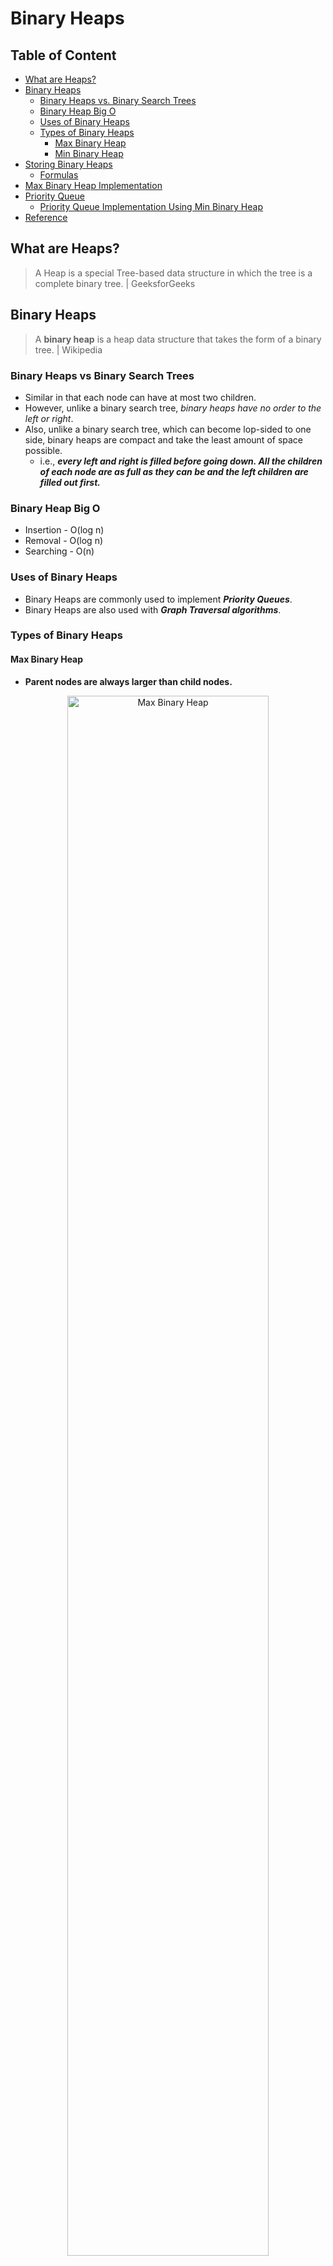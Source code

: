 # Binary Heaps

## Table of Content
- [What are Heaps?](#what-are-heaps)
- [Binary Heaps](#binary-heaps)
  - [Binary Heaps vs. Binary Search Trees](#binary-heaps-vs-binary-search-trees)
  - [Binary Heap Big O](#binary-heap-big-o)
  - [Uses of Binary Heaps](#uses-of-binary-heaps)
  - [Types of Binary Heaps](#types-of-binary-heaps)
    - [Max Binary Heap](#max-binary-heap)
    - [Min Binary Heap](#min-binary-heap)
- [Storing Binary Heaps](#storing-binary-heaps)
  - [Formulas](#formulas)
- [Max Binary Heap Implementation](#max-binary-heap-implementation)
- [Priority Queue](#priority-queue)
  - [Priority Queue Implementation Using Min Binary Heap](#priority-queue-implementation-using-min-binary-heap)
- [Reference](#reference)

## What are Heaps?
> A Heap is a special Tree-based data structure in which the tree is a complete binary tree. | GeeksforGeeks

## Binary Heaps
> A **binary heap** is a heap data structure that takes the form of a binary tree. | Wikipedia
### Binary Heaps vs Binary Search Trees
- Similar in that each node can have at most two children.
- However, unlike a binary search tree, *binary heaps have no order to the left or right*.
- Also, unlike a binary search tree, which can become lop-sided to one side, binary heaps are compact and take the least amount of space possible.
  - i.e., ***every left and right is filled before going down. All the children of each node are as full as they can be and the left children are filled out first.***
### Binary Heap Big O
- Insertion - O(log n)
- Removal - O(log n)
- Searching - O(n)
### Uses of Binary Heaps
- Binary Heaps are commonly used to implement ***Priority Queues***.
- Binary Heaps are also used with ***Graph Traversal algorithms***.
### Types of Binary Heaps
#### Max Binary Heap
- **Parent nodes are always larger than child nodes.**

<p align="center">
  <img src="https://raw.githubusercontent.com/Kakamotobi/Learned/main/DSA/refImg/max-binary-heap.png" alt="Max Binary Heap" width="80%" />
</p>

#### Min Binary Heap
- **Parent nodes are always smaller than child nodes.**

<p align="center">
  <img src="https://raw.githubusercontent.com/Kakamotobi/Learned/main/DSA/refImg/min-binary-heap.png" alt="Min Binary Heap" width="80%" />
</p>

## Storing Binary Heaps
- Instead of creating and connecting each node manually, we can store them in an array and use their position/index to model a binary heap structure.

<p align="center">
  <img src="https://raw.githubusercontent.com/Kakamotobi/Learned/main/DSA/refImg/storing-binary-heap-in-array.png" alt="Storing Binary Heap in Array" width="80%" />
</p>

### Formulas
#### Finding the Children
- `leftChild = 2n + 1`
- `rightChild = 2n + 2`
#### Finding the Parent
- `parent = Math.floor((n-1)/2)`
#### Examples
  - The children of the node at index 6 are:
    - Left Child: `6 * 2 + 1 = 13`. Index 13.
    - Right Child: `6 * 2 + 2 = 14`. Index 14.
  - The parent of the node at index 9 is:
    - `(9 - 1) / 2 = 4`. Index 4.

## Max Binary Heap Implementation
```js
class MaxBinaryHeap {
  constructor() {
    this.values = [];
  }
  
  // Insert value to the binary heap.
  insert(val) {
    this.values.push(val);
    this.bubbleUp();
  }
  
  // Helper for insert (places the newly added val in its right place).
  bubbleUp() {
    // Initialize variable to keep track of where the newly inserted value is in the array.
    let idx = this.values.length - 1;
    // While idx is a valid index.
    while (idx > 0) {
      // Find index of parent.
      let parentIdx = Math.floor((idx - 1)/2);
      // If val is less than its parent, break.
      if (this.values[idx] < this.values[parentIdx]) break;
      else {
        // Swap places.
        [this.values[idx], this.values[parentIdx]] = [this.values[parentIdx], this.values[idx]];
        // Update idx.
        idx = parentIdx;
      }
    }
  }
  
  // Remove and return the root from the binary heap.
  extractMax() {
    // Swap the root with the last value.
    [this.values[0], this.values[this.values.length-1]] = [this.values[this.values.length-1], this.values[0]];
    // Remove the original root.
    const removeTarget = this.values.pop();
    // Readjust the binary heap ("sink down" the new root to its correct position).
    this.sinkDown();
    // Return the original root.
    return removeTarget;
  }
  
  // Helper for extractMax (readjusts the binary heap after removing the root).
  sinkDown() {
    // Initialize idx to the root's index.
    let idx = 0;
    while (true) {
      // Find the index of the children.
      let leftChildIdx = 2 * idx + 1;
      let rightChildIdx = 2 * idx + 2;
      // Grab the corresponding values of the element and children.
      let element = this.values[idx];
      let leftChild = this.values[leftChildIdx];
      let rightChild = this.values[rightChildIdx];
      // If leftChild is greater than both the rightChild and element OR leftChild is valid but rightChild is invalid and leftChild is greater than the element.
      if ((leftChild > rightChild && leftChild > element) || (leftChild && !rightChild && leftChild > element)) {
        [this.values[leftChildIdx], this.values[idx]] = [this.values[idx], this.values[leftChildIdx]];
        idx = leftChildIdx;
      }
      // Else if rightChild is greater than both the leftChild and element OR rightChild is valid but leftChild is invalid and rightChild is greater than the element.
      else if ((rightChild > leftChild && rightChild > element) || (rightChild && !leftChild && rightChild > element)) {
        [this.values[rightChildIdx], this.values[idx]] = [this.values[idx], this.values[rightChildIdx]];
        idx = rightChildIdx;
      }
      // Else, break.
      else break;
    }
  }
}
```

## Priority Queue
- **A data structure where each element has a priority. Elements with higher priorities are served before elements with lower priorities.**
- Examples
  - Computer processes.
- *Priority Queues are an abstract concept separate from heaps. Other data structures such as arrays can be used to implement a priority queue (although not as efficient as using binary heap).*
### Priority Queue Implementation Using Min Binary Heap
```js
// Each Node has a value and a priority (which is used to build the heap).
class Node {
  constructor(val, priority) {
    this.val = val;
    this.priority = priority;
  }
}

class PriorityQueue {
  constructor() {
    this.nodes = [];
  }
  
  // Add to priority queue.
  enqueue(val, priority) {
    const newNode = new Node(val, priority);
    this.nodes.push(newNode);
    this.bubbleUp();
  }
  
  // Helper for enqueue (places the new node in its right place based on its priority).
  bubbleUp() {
    // Initialize variable to keep track of where the newly inserted value is in the array.
    let idx = this.nodes.length - 1;
    while (idx > 0) {
      let parentIdx = Math.floor((idx - 1) / 2);
      // If priority value is greater than its parent's, break.
      if (this.nodes[idx].priority > this.nodes[parentIdx].priority) break;
      else {
        // Swap places.
        [this.nodes[idx], this.nodes[parentIdx]] = [this.nodes[parentIdx], this.nodes[idx]];
        // Update idx.
        idx = parentIdx;
      }
    }
  }
  
  // Removes and returns the root.
  dequeue() {
    // Swap the root with the last value.
    [this.nodes[0], this.nodes[this.nodes.length-1]] = [this.nodes[this.nodes.length-1], this.nodes[0]];
    // Remove the original root.
    const removeTarget = this.nodes.pop();
    // Readjust the binary heap ("sink down" the new root to its correct position).
    this.sinkDown();
    // Return the original root.
    return removeTarget;
  }
  
  // Helper for dequeue (rearranges the binary heap using priority).
  sinkDown() {
    // Initialize idx to the root's index.
    let idx = 0;
    while(true) {
      // Find the index of the children.
      let leftChildIdx = 2 * idx + 1;
      let rightChildIdx = 2 * idx + 2;
      // Grab the corresponding values of the element and children.
      let element = this.nodes[idx];
      let leftChild = this.nodes[leftChildIdx];
      let rightChild = this.nodes[rightChildIdx];
      // If leftChild's priority value is less than that of rightChild's and leftChild's priority value is less than that of element's priority OR
      // leftChild is valid and rightChild is invalid and leftChild's priority value is less than that of element's priority.
      if ((leftChild?.priority < rightChild?.priority && leftChild?.priority < element.priority) || (leftChild && !rightChild && leftChild?.priority < element.priority)) {
        [this.nodes[leftChildIdx], this.nodes[idx]] = [this.nodes[idx], this.nodes[leftChildIdx]];
        idx = leftChildIdx;
      }
      // Else if rightChild's priority value is less than that of leftChild's and rightChild's priority value is less than that of element's priority OR
      // rightChild is valid and leftChild is invalid and rightChild's priority value is less than that of element's priority.
      else if ((rightChild?.priority < leftChild?.priority && rightChild?.priority < element.priority) || (rightChild && !leftChild && rightChild?.priority < element.priority)) {
        [this.nodes[rightChildIdx], this.nodes[idx]] = [this.nodes[idx], this.nodes[rightChildIdx]];
        idx = rightChildIdx;
      }
      else break;
    }
  }
}
```

## Reference
[Heap Data Structure - GeeksforGeeks](https://www.geeksforgeeks.org/heap-data-structure/)  
[Binary heap - Wikipedia](https://en.wikipedia.org/wiki/Binary_heap)
